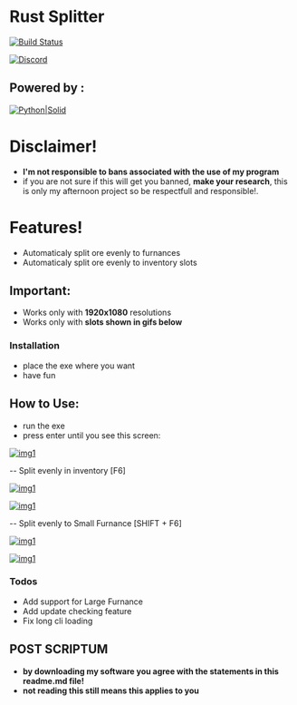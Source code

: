 # **Rust Splitter**
[![Build Status](https://i.imgur.com/nvYOf83.png)]()

[![Discord](https://i.imgur.com/EaKywLS.png)](https://discord.gg/zPVuXCm)
## Powered by :
[![Python|Solid](https://i.imgur.com/VgBng7S.png)]()

# **Disclaimer!**

 - **I'm not responsible to bans associated with the use of my program**
 - if you are not sure if this will get you banned, **make your research**, this is only my afternoon project so be respectfull and responsible!.
  
# **Features!**

  - Automaticaly split ore evenly to furnances
  - Automaticaly split ore evenly to inventory slots
  
## **Important:**
- Works only with **1920x1080** resolutions
- Works only with **slots shown in gifs below**

### Installation

- place the exe where you want
- have fun

## **How to Use:**

- run the exe
- press enter until you see this screen:

[![img1](https://i.imgur.com/4DHPbyb.png)]()

-- Split evenly in inventory [F6]

[![img1](https://media3.giphy.com/media/Qw2eIo8CTtxQbPja86/giphy.gif)]()

[![img1](https://media1.giphy.com/media/lTSEE8YD0xUHE5R6wm/giphy.gif)]()

-- Split evenly to Small Furnance [SHIFT + F6]

[![img1](https://media2.giphy.com/media/kDHJekJ9GcyhKFv5kU/giphy.gif)]()

[![img1](https://media3.giphy.com/media/ZCBycDcxdlfDLWztm7/giphy.gif)]()

### Todos

 - Add support for Large Furnance
 - Add update checking feature
 - Fix long cli loading


## POST SCRIPTUM
- **by downloading my software you agree with the statements in this readme.md file!**
- **not reading this still means this applies to you**
